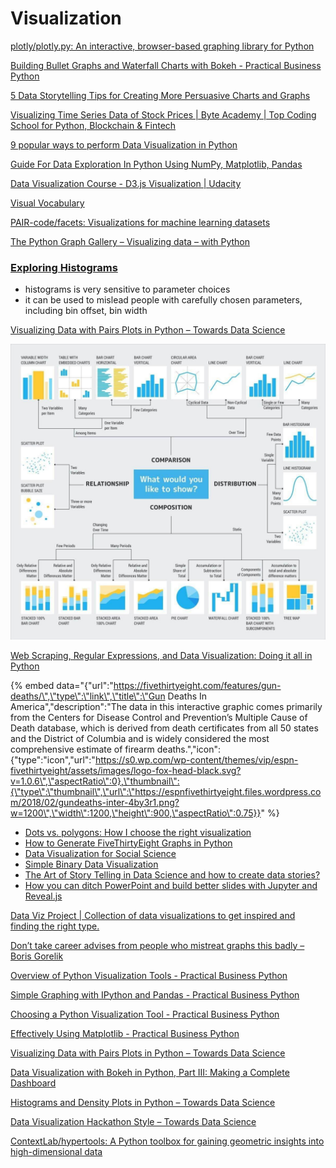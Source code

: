 # Visualization

[plotly/plotly.py: An interactive, browser-based graphing library for Python](https://github.com/plotly/plotly.py)

[Building Bullet Graphs and Waterfall Charts with Bokeh - Practical Business Python](http://pbpython.com/bokeh-bullet-waterfall.html)

[5 Data Storytelling Tips for Creating More Persuasive Charts and Graphs](https://towardsdatascience.com/5-data-storytelling-tips-for-creating-more-persuasive-charts-and-graphs-150f3544b4e8)

[Visualizing Time Series Data of Stock Prices \| Byte Academy \| Top Coding School for Python, Blockchain & Fintech](http://byteacademy.co/blog/time-series-python)

[9 popular ways to perform Data Visualization in Python](https://www.analyticsvidhya.com/blog/2015/05/data-visualization-python/)

[Guide For Data Exploration In Python Using NumPy, Matplotlib, Pandas](https://www.analyticsvidhya.com/blog/2015/04/comprehensive-guide-data-exploration-sas-using-python-numpy-scipy-matplotlib-pandas/)

[Data Visualization Course - D3.js Visualization \| Udacity](https://www.udacity.com/course/data-visualization-and-d3js--ud507)

[Visual Vocabulary](http://ft-interactive.github.io/visual-vocabulary/)

[PAIR-code/facets: Visualizations for machine learning datasets](https://github.com/PAIR-code/facets)

[The Python Graph Gallery – Visualizing data – with Python](https://python-graph-gallery.com/)

### [Exploring Histograms](https://tinlizzie.org/histograms/)

* histograms is very sensitive to parameter choices
* it can be used to mislead people with carefully chosen parameters, including bin offset, bin width



[Visualizing Data with Pairs Plots in Python – Towards Data Science](https://towardsdatascience.com/visualizing-data-with-pair-plots-in-python-f228cf529166)

![](../../.gitbook/assets/image%20%2816%29.png)



[Web Scraping, Regular Expressions, and Data Visualization: Doing it all in Python](https://towardsdatascience.com/web-scraping-regular-expressions-and-data-visualization-doing-it-all-in-python-37a1aade7924)

{% embed data="{\"url\":\"https://fivethirtyeight.com/features/gun-deaths/\",\"type\":\"link\",\"title\":\"Gun Deaths In America\",\"description\":\"The data in this interactive graphic comes primarily from the Centers for Disease Control and Prevention’s Multiple Cause of Death database, which is derived from death certificates from all 50 states and the District of Columbia and is widely considered the most comprehensive estimate of firearm deaths.\",\"icon\":{\"type\":\"icon\",\"url\":\"https://s0.wp.com/wp-content/themes/vip/espn-fivethirtyeight/assets/images/logo-fox-head-black.svg?v=1.0.6\",\"aspectRatio\":0},\"thumbnail\":{\"type\":\"thumbnail\",\"url\":\"https://espnfivethirtyeight.files.wordpress.com/2018/02/gundeaths-inter-4by3r1.png?w=1200\",\"width\":1200,\"height\":900,\"aspectRatio\":0.75}}" %}



* [Dots vs. polygons: How I choose the right visualization](https://blog.mapbox.com/right-way-visualize-data-945d6010fab0)
* [How to Generate FiveThirtyEight Graphs in Python](https://www.dataquest.io/blog/making-538-plots)
* [Data Visualization for Social Science](http://socviz.co/)
* [Simple Binary Data Visualization](http://martin.varela.fi/post/simple-binary-data-visualization/)
* [The Art of Story Telling in Data Science and how to create data stories?](https://www.analyticsvidhya.com/blog/2017/10/art-story-telling-data-science/)
* [How you can ditch PowerPoint and build better slides with Jupyter and Reveal.js](https://medium.freecodecamp.org/how-to-build-interactive-presentations-with-jupyter-notebook-and-reveal-js-c7e24f4bd9c5)

[Data Viz Project \| Collection of data visualizations to get inspired and finding the right type.](http://datavizproject.com/)



[Don’t take career advises from people who mistreat graphs this badly – Boris Gorelik](https://gorelik.net/2018/01/04/dont-take-career-advises-from-people-who-mistreat-graphs-this-badly/)

[Overview of Python Visualization Tools - Practical Business Python](http://pbpython.com/visualization-tools-1.html)

[Simple Graphing with IPython and Pandas - Practical Business Python](http://pbpython.com/simple-graphing-pandas.html)

[Choosing a Python Visualization Tool - Practical Business Python](http://pbpython.com/python-vis-flowchart.html)

[Effectively Using Matplotlib - Practical Business Python](http://pbpython.com/effective-matplotlib.html)

[Visualizing Data with Pairs Plots in Python – Towards Data Science](https://towardsdatascience.com/visualizing-data-with-pair-plots-in-python-f228cf529166)

[Data Visualization with Bokeh in Python, Part III: Making a Complete Dashboard](https://towardsdatascience.com/data-visualization-with-bokeh-in-python-part-iii-a-complete-dashboard-dc6a86aa6e23)

[Histograms and Density Plots in Python – Towards Data Science](https://towardsdatascience.com/histograms-and-density-plots-in-python-f6bda88f5ac0)

[Data Visualization Hackathon Style – Towards Data Science](https://towardsdatascience.com/data-visualization-hackathon-style-c6dcaabbf626)

[ContextLab/hypertools: A Python toolbox for gaining geometric insights into high-dimensional data](https://github.com/ContextLab/hypertools)

